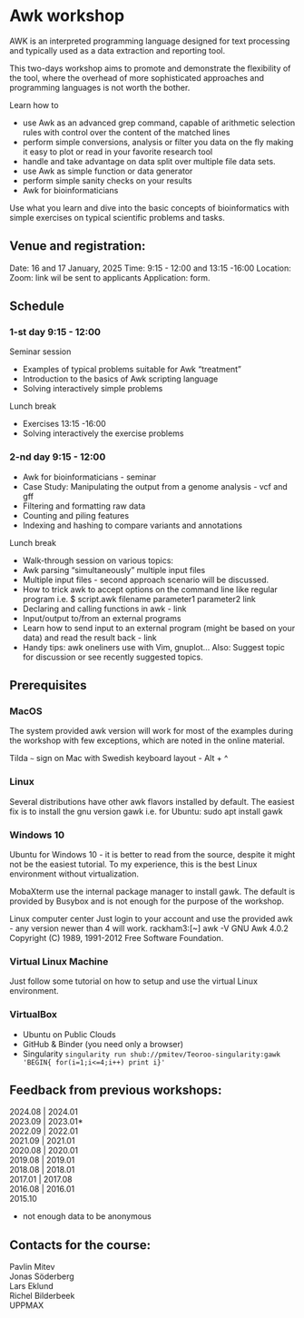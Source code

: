 # Awk workshop
AWK is an interpreted programming language designed for text processing and typically used as a data extraction and reporting tool.

This two-days workshop aims to promote and demonstrate the flexibility of the tool, where the overhead of more sophisticated approaches and programming languages is not worth the bother.

Learn how to

- use Awk as an advanced grep command, capable of arithmetic selection rules with control over the content of the matched lines
- perform simple conversions, analysis or filter you data on the fly making it easy to plot or read in your favorite research tool
- handle and take advantage on data split over multiple file data sets.
- use Awk as simple function or data generator
- perform simple sanity checks on your results
- Awk for bioinformaticians

Use what you learn and dive into the basic concepts of bioinformatics with simple exercises on typical scientific problems and tasks.

## Venue and registration:

Date: 16 and 17 January, 2025
Time: 9:15 - 12:00 and 13:15 -16:00
Location: Zoom: link wil be sent to applicants
Application: form.

## Schedule

### 1-st day 9:15 - 12:00
Seminar session
  - Examples of typical problems suitable for Awk “treatment”
  - Introduction to the basics of Awk scripting language
  - Solving interactively simple problems

Lunch break
  - Exercises 13:15 -16:00
  - Solving interactively the exercise problems

### 2-nd day 9:15 - 12:00
  - Awk for bioinformaticians - seminar
  -  Case Study: Manipulating the output from a genome analysis - vcf and gff
  -  Filtering and formatting raw data
  -  Counting and piling features
  - Indexing and hashing to compare variants and annotations

Lunch break
  - Walk-through session on various topics:
  - Awk parsing “simultaneously” multiple input files
  - Multiple input files - second approach scenario will be discussed.
  - How to trick awk to accept options on the command line like regular program i.e. $ script.awk filename parameter1 parameter2 link
  - Declaring and calling functions in awk - link
  - Input/output to/from an external programs
  - Learn how to send input to an external program (might be based on your data) and read the result back - link
  - Handy tips: awk oneliners use with Vim, gnuplot…
Also: Suggest topic for discussion or see recently suggested topics.

## Prerequisites

### MacOS
The system provided awk version will work for most of the examples during the workshop with few exceptions, which are noted in the online material.

Tilda `~` sign on Mac with Swedish keyboard layout - Alt + ^

### Linux

Several distributions have other awk flavors installed by default. The easiest fix is to install the gnu version gawk i.e. for Ubuntu: sudo apt install gawk

### Windows 10

Ubuntu for Windows 10 - it is better to read from the source, despite it might not be the easiest tutorial. To my experience, this is the best Linux environment without virtualization.

MobaXterm use the internal package manager to install gawk. The default is provided by Busybox and is not enough for the purpose of the workshop.

Linux computer center
Just login to your account and use the provided awk - any version newer than 4 will work.
rackham3:[~] awk -V GNU Awk 4.0.2 Copyright (C) 1989, 1991-2012 Free Software Foundation.

### Virtual Linux Machine

Just follow some tutorial on how to setup and use the virtual Linux environment.

### VirtualBox

- Ubuntu on Public Clouds
- GitHub & Binder (you need only a browser)
- Singularity `singularity run shub://pmitev/Teoroo-singularity:gawk 'BEGIN{ for(i=1;i<=4;i++) print i}'`

## Feedback from previous workshops:

2024.08 | 2024.01  
2023.09 | 2023.01*  
2022.09 | 2022.01  
​2021.09 | 2021.01  
2020.08 | 2020.01  
2019.08 | 2019.01  
2018.08 | 2018.01  
2017.01 | 2017.08  
2016.08 | 2016.01  
2015.10  
* not enough data to be anonymous

## Contacts for the course:

Pavlin Mitev  
Jonas Söderberg  
Lars Eklund  
Richel Bilderbeek  
UPPMAX  

